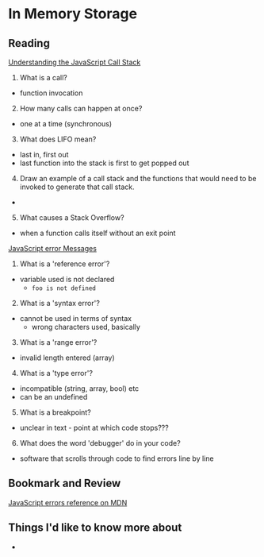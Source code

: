 # In Memory Storage

## Reading
[Understanding the JavaScript Call Stack](https://medium.freecodecamp.org/understanding-the-javascript-call-stack-861e41ae61d4)

1. What is a call?
  - function invocation
2. How many calls can happen at once?
  - one at a time (synchronous)
3. What does LIFO mean?
  - last in, first out
  - last function into the stack is first to get popped out
4. Draw an example of a call stack and the functions that would need to be invoked to generate that call stack.
  - 
5. What causes a Stack Overflow?
  - when a function calls itself without an exit point

[JavaScript error Messages](https://codeburst.io/javascript-error-messages-debugging-d23f84f0ae7c)

1. What is a 'reference error'?
  - variable used is not declared 
    - `foo is not defined`
2. What is a 'syntax error'?
  - cannot be used in terms of syntax
    - wrong characters used, basically
3. What is a 'range error'?
  - invalid length entered (array)
4. What is a 'type error'?
  - incompatible (string, array, bool) etc
  - can be an undefined 
5. What is a breakpoint?
  - unclear in text - point at which code stops???
6. What does the word 'debugger' do in your code?
  - software that scrolls through code to find errors line by line

## Bookmark and Review

[JavaScript errors reference on MDN](https://developer.mozilla.org/en-US/docs/Web/JavaScript/Reference/Errors)

## Things I'd like to know more about

- 